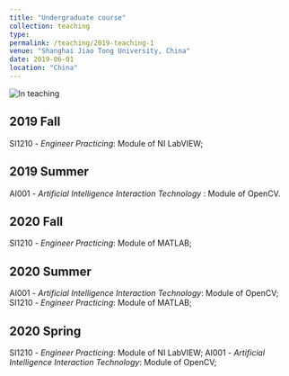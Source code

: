 ```yaml
---
title: "Undergraduate course"
collection: teaching
type:
permalink: /teaching/2019-teaching-1
venue: "Shanghai Jiao Tong University, China"
date: 2019-06-01
location: "China"
---
```

![In teaching](/images/teaching.jpg)

## 2019 Fall 
SI1210 - *Engineer Practicing*: Module of NI LabVIEW;
## 2019 Summer
AI001 - *Artificial Intelligence Interaction Technology* : Module of OpenCV.
## 2020 Fall
SI1210 - *Engineer Practicing*: Module of MATLAB;
## 2020 Summer
AI001 - *Artificial Intelligence Interaction Technology*: Module of OpenCV;
SI1210 - *Engineer Practicing*: Module of MATLAB;
## 2020 Spring
SI1210 - *Engineer Practicing*: Module of NI LabVIEW;
AI001 - *Artificial Intelligence Interaction Technology*: Module of OpenCV;


